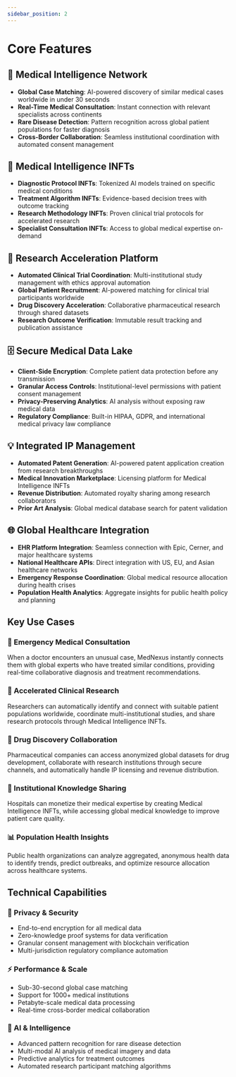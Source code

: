 ```yaml
---
sidebar_position: 2
---
```


# Core Features

## 🏥 **Medical Intelligence Network**

- **Global Case Matching**: AI-powered discovery of similar medical cases worldwide in under 30 seconds
- **Real-Time Medical Consultation**: Instant connection with relevant specialists across continents
- **Rare Disease Detection**: Pattern recognition across global patient populations for faster diagnosis
- **Cross-Border Collaboration**: Seamless institutional coordination with automated consent management

## 🧠 **Medical Intelligence INFTs**

- **Diagnostic Protocol INFTs**: Tokenized AI models trained on specific medical conditions
- **Treatment Algorithm INFTs**: Evidence-based decision trees with outcome tracking
- **Research Methodology INFTs**: Proven clinical trial protocols for accelerated research
- **Specialist Consultation INFTs**: Access to global medical expertise on-demand

## 🔬 **Research Acceleration Platform**

- **Automated Clinical Trial Coordination**: Multi-institutional study management with ethics approval automation
- **Global Patient Recruitment**: AI-powered matching for clinical trial participants worldwide
- **Drug Discovery Acceleration**: Collaborative pharmaceutical research through shared datasets
- **Research Outcome Verification**: Immutable result tracking and publication assistance

## 🗄️ **Secure Medical Data Lake**

- **Client-Side Encryption**: Complete patient data protection before any transmission
- **Granular Access Controls**: Institutional-level permissions with patient consent management
- **Privacy-Preserving Analytics**: AI analysis without exposing raw medical data
- **Regulatory Compliance**: Built-in HIPAA, GDPR, and international medical privacy law compliance

## 💡 **Integrated IP Management**

- **Automated Patent Generation**: AI-powered patent application creation from research breakthroughs
- **Medical Innovation Marketplace**: Licensing platform for Medical Intelligence INFTs
- **Revenue Distribution**: Automated royalty sharing among research collaborators
- **Prior Art Analysis**: Global medical database search for patent validation

## 🌐 **Global Healthcare Integration**

- **EHR Platform Integration**: Seamless connection with Epic, Cerner, and major healthcare systems
- **National Healthcare APIs**: Direct integration with US, EU, and Asian healthcare networks
- **Emergency Response Coordination**: Global medical resource allocation during health crises
- **Population Health Analytics**: Aggregate insights for public health policy and planning

## Key Use Cases

### 🚨 Emergency Medical Consultation

When a doctor encounters an unusual case, MedNexus instantly connects them with global experts who have treated similar conditions, providing real-time collaborative diagnosis and treatment recommendations.

### 🔬 Accelerated Clinical Research

Researchers can automatically identify and connect with suitable patient populations worldwide, coordinate multi-institutional studies, and share research protocols through Medical Intelligence INFTs.

### 🧬 Drug Discovery Collaboration

Pharmaceutical companies can access anonymized global datasets for drug development, collaborate with research institutions through secure channels, and automatically handle IP licensing and revenue distribution.

### 🏥 Institutional Knowledge Sharing

Hospitals can monetize their medical expertise by creating Medical Intelligence INFTs, while accessing global medical knowledge to improve patient care quality.

### 📊 Population Health Insights

Public health organizations can analyze aggregated, anonymous health data to identify trends, predict outbreaks, and optimize resource allocation across healthcare systems.

## Technical Capabilities

### 🔐 Privacy & Security

- End-to-end encryption for all medical data
- Zero-knowledge proof systems for data verification
- Granular consent management with blockchain verification
- Multi-jurisdiction regulatory compliance automation

### ⚡ Performance & Scale

- Sub-30-second global case matching
- Support for 1000+ medical institutions
- Petabyte-scale medical data processing
- Real-time cross-border medical collaboration

### 🤖 AI & Intelligence

- Advanced pattern recognition for rare disease detection
- Multi-modal AI analysis of medical imagery and data
- Predictive analytics for treatment outcomes
- Automated research participant matching algorithms
